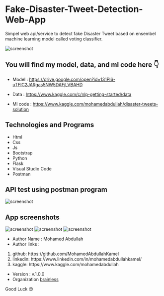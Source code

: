 # Fake-Disaster-Tweet-Detection-Web-App

Simpel web api/service to detect fake Disaster Tweet based on ensembel machine learning model called voting classifier.

![screenshot](https://about.twitter.com/content/dam/about-twitter/company/brand-resources/en_us/OTB_Company_Blue.png.img.fullhd.medium.png)

## You will find my model, data, and ml code here 👇

* Model : https://drive.google.com/open?id=131Pl6-uTFIC2JARgas5NW5DAFjLVBAHD

* Data : https://www.kaggle.com/c/nlp-getting-started/data

* Ml code : https://www.kaggle.com/mohamedabdullah/disaster-tweets-solution

## Technologies and Programs

* Html
* Css
* Js
* Bootstrap
* Python
* Flask
* Visual Studio Code
* Postman

## API test using postman program

![screenshot](https://i.imgur.com/9JyzUnI.png)

## App screenshots

![screenshot](https://i.imgur.com/TNfqrnq.png)
![screenshot](https://i.imgur.com/MsW2NY6.png)
![screenshot](https://i.imgur.com/37gNZ3k.png)


* Author Name : Mohamed Abdullah
* Author links :   
<ol>
  <li>github: https://github.com/MohamedAbdullahKamel</li>
  <li>linkedin:  https://www.linkedin.com/in/mohamedabdullahkamel/</li>
  <li>kaggle:  https://www.kaggle.com/mohamedabdullah</li>
</ol>
                                      
* Version : v.1.0.0
* Organization <a href='https://github.com/darvis-ai?fbclid=IwAR0EqRKmVHIQ2EWAl9wCR0tKyUjmBcoMK53FBDQC6zSeOrM6dqw4WdAOXjg'>brainless</a>

Good Luck 😊
